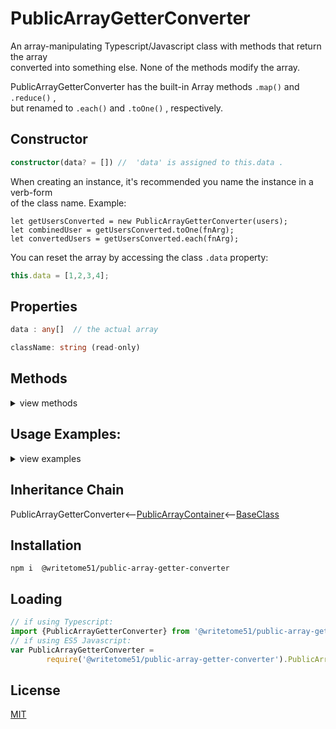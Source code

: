 # PublicArrayGetterConverter

An array-manipulating Typescript/Javascript class with methods that return the array   
converted into something else.  None of the methods modify the array.

PublicArrayGetterConverter has the built-in Array methods  `.map()`  and  `.reduce()` ,  
but renamed to  `.each()`  and  `.toOne()` , respectively.

## Constructor
```ts
constructor(data? = []) //  'data' is assigned to this.data .
```

When creating an instance, it's recommended you name the instance in a verb-form  
of the class name.  Example:
```
let getUsersConverted = new PublicArrayGetterConverter(users);
let combinedUser = getUsersConverted.toOne(fnArg);
let convertedUsers = getUsersConverted.each(fnArg);
```

You can reset the array by accessing the class `.data` property:
```ts
this.data = [1,2,3,4];
```


## Properties
```ts
data : any[]  // the actual array

className: string (read-only)
```


## Methods
<details>
<summary>view methods</summary>

```ts
each(
    mappingFunction: (item, index?, array?) => any
): any[]
    // Does the same thing as Array.map()
    // Returns new array with each value in old array converted into something else.

toOne(
    reducingFunction: (total: any,  item: any,  index?,  array?) => any,
    initialValue?: any
): any
    // Does the same thing as Array.reduce(), but with a much better name.
``` 
The methods below are not important to know about in order to use this  
class.  They're inherited from [BaseClass](https://github.com/writetome51/typescript-base-class#baseclass) .
```ts
protected   _createGetterAndOrSetterForEach(
		propertyNames: string[],
		configuration: IGetterSetterConfiguration
	   ) : void
    /*********************
    Use this method when you have a bunch of properties that need getter and/or 
    setter functions that all do the same thing. You pass in an array of string 
    names of those properties, and the method attaches the same getter and/or 
    setter function to each property.
    IGetterSetterConfiguration is this object:
    {
        get_setterFunction?: (
             propertyName: string, index?: number, propertyNames?: string[]
        ) => Function,
	    // get_setterFunction takes the property name as first argument and 
	    // returns the setter function.  The setter function must take one 
	    // parameter and return void.
	    
        get_getterFunction?: (
             propertyName: string, index?: number, propertyNames?: string[]
        ) => Function
	    // get_getterFunction takes the property name as first argument and 
	    // returns the getter function.  The getter function must return something.
    }
    *********************/ 


protected   _returnThis_after(voidExpression: any) : this
    // voidExpression is executed, then function returns this.
    // Even if voidExpression returns something, the returned data isn't used.

protected   _errorIfPropertyHasNoValue(
                property: string, // can contain dot-notation, i.e., 'property.subproperty'
                propertyNameInError? = ''
            ) : void
    // If value of this[property] is undefined or null, it triggers fatal error:
    // `The property "${propertyNameInError}" has no value.`
```
</details>


## Usage Examples:
<details>
<summary>view examples</summary>

```ts
let getNumbersConverted = new PublicArrayGetterConverter([1,2,3,4]);

getNumbersConverted.each((item) => item * 2);
// -->  [2,4,6,8]

// getNumbersConverted.data is still [1,2,3,4]

getNumbersConverted.toOne((product, currentItem) => product * currentItem);
// -->  24
```
</details>

## Inheritance Chain

PublicArrayGetterConverter<--[PublicArrayContainer](https://github.com/writetome51/public-array-container#publicarraycontainer)<--[BaseClass](https://github.com/writetome51/typescript-base-class#baseclass)


## Installation

`npm i  @writetome51/public-array-getter-converter`

## Loading
```ts
// if using Typescript:
import {PublicArrayGetterConverter} from '@writetome51/public-array-getter-converter';
// if using ES5 Javascript:
var PublicArrayGetterConverter = 
        require('@writetome51/public-array-getter-converter').PublicArrayGetterConverter;
```

## License
[MIT](https://choosealicense.com/licenses/mit/)
